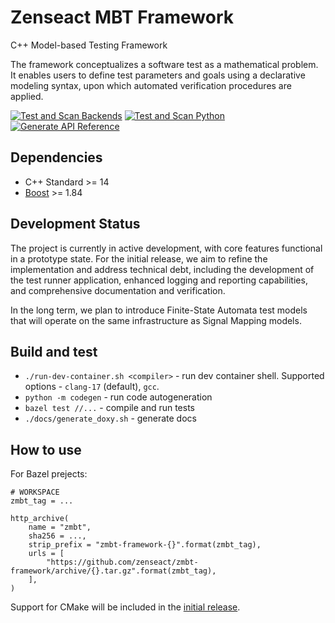 <!-- (c) Copyright 2024 Zenseact AB -->
<!-- SPDX-License-Identifier: Apache-2.0 -->

Zenseact MBT Framework
==================

C++ Model-based Testing Framework

The framework conceptualizes a software test as a mathematical problem.
It enables users to define test parameters and goals using a declarative
modeling syntax, upon which automated verification procedures are applied.

[![Test and Scan Backends](https://github.com/zenseact/zmbt-framework/actions/workflows/test-and-scan-backends.yml/badge.svg)](https://github.com/zenseact/zmbt-framework/actions/workflows/test-and-scan-backends.yml)
[![Test and Scan Python](https://github.com/zenseact/zmbt-framework/actions/workflows/test-and-scan-python.yml/badge.svg)](https://github.com/zenseact/zmbt-framework/actions/workflows/test-and-scan-python.yml)
[![Generate API Reference](https://github.com/zenseact/zmbt-framework/actions/workflows/publish-docs.yml/badge.svg)](https://github.com/zenseact/zmbt-framework/actions/workflows/publish-docs.yml)



## Dependencies

 - C++ Standard >= 14
 - [Boost](https://www.boost.org/) >= 1.84


## Development Status

The project is currently in active development, with core features functional in a prototype state. For the initial release, we aim to refine the implementation and address technical debt, including the development of the test runner application, enhanced logging and reporting capabilities, and comprehensive documentation and verification.

In the long term, we plan to introduce Finite-State Automata test models that will operate on the same infrastructure as Signal Mapping models.


## Build and test

 - `./run-dev-container.sh <compiler>` - run dev container shell. Supported options - `clang-17` (default), `gcc`.
 - `python -m codegen` - run code autogeneration
 - `bazel test //...` - compile and run tests
 - `./docs/generate_doxy.sh` - generate docs


## How to use

For Bazel prejects:

```Starlark
# WORKSPACE
zmbt_tag = ...

http_archive(
    name = "zmbt",
    sha256 = ...,
    strip_prefix = "zmbt-framework-{}".format(zmbt_tag),
    urls = [
        "https://github.com/zenseact/zmbt-framework/archive/{}.tar.gz".format(zmbt_tag),
    ],
)
```

Support for CMake will be included in the [initial release](https://github.com/zenseact/zmbt-framework/milestone/3).
